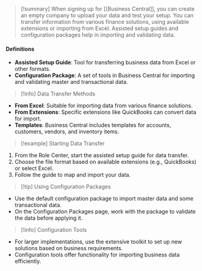 > [!summary] 
> When signing up for [[Business Central]], you can create an empty company to upload your data and test your setup. You can transfer information from various finance solutions, using available extensions or importing from Excel. Assisted setup guides and configuration packages help in importing and validating data.

#### Definitions

- **Assisted Setup Guide**: Tool for transferring business data from Excel or other formats.
- **Configuration Package**: A set of tools in Business Central for importing and validating master and transactional data.

> [!info] Data Transfer Methods

- **From Excel**: Suitable for importing data from various finance solutions.
- **From Extensions**: Specific extensions like QuickBooks can convert data for import.
- **Templates**: Business Central includes templates for accounts, customers, vendors, and inventory items.

> [!example] Starting Data Transfer

1. From the Role Center, start the assisted setup guide for data transfer.
2. Choose the file format based on available extensions (e.g., QuickBooks) or select Excel.
3. Follow the guide to map and import your data.

> [!tip] Using Configuration Packages

- Use the default configuration package to import master data and some transactional data.
- On the Configuration Packages page, work with the package to validate the data before applying it.

> [!info] Configuration Tools

- For larger implementations, use the extensive toolkit to set up new solutions based on business requirements.
- Configuration tools offer functionality for importing business data efficiently.